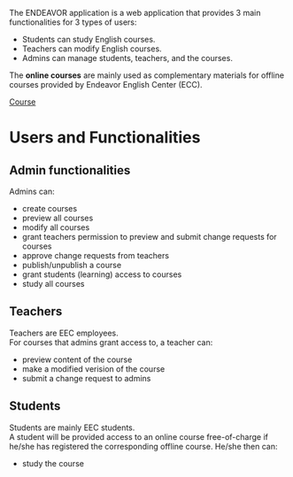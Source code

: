 The ENDEAVOR application is a web application that provides 3 main functionalities for 3 types of users:
+ Students can study English courses.
+ Teachers can modify English courses.
+ Admins can manage students, teachers, and the courses.

The __online courses__ are mainly used as complementary materials for offline courses provided by Endeavor English Center (ECC).

[Course](Course.md)

# Users and Functionalities
## Admin functionalities
Admins can: 
+ create courses
+ preview all courses
+ modify all courses
+ grant teachers permission to preview and submit change requests for courses
+ approve change requests from teachers
+ publish/unpublish a course
+ grant students (learning) access to courses
+ study all courses
## Teachers 
Teachers are EEC employees.  
For courses that admins grant access to, a teacher can:
+ preview content of the course
+ make a modified verision of the course
+ submit a change request to admins
## Students 
Students are mainly EEC students.  
A student will be provided access to an online course free-of-charge if he/she has registered the corresponding offline course. He/she then can:
+ study the course


